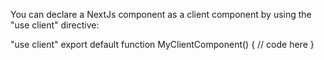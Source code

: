 

You can declare a NextJs component as a client component by using the "use client" directive:

"use client"
export default function MyClientComponent() {
    // code here
}